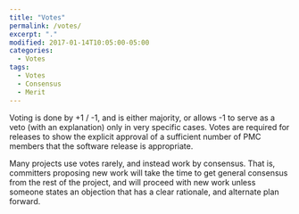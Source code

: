 ```yaml
---
title: "Votes"
permalink: /votes/
excerpt: "."
modified: 2017-01-14T10:05:00-05:00
categories:
  - Votes
tags:
  - Votes
  - Consensus
  - Merit
---
```


Voting is done by +1 / -1, and is either majority, or allows -1 to serve as a veto (with an explanation) only in very specific cases.  Votes are required for releases to show the explicit approval of a sufficient number of PMC members that the software release is appropriate.

Many projects use votes rarely, and instead work by consensus.  That is, committers proposing new work will take the time to get general consensus from the rest of the project, and will proceed with new work unless someone states an objection that has a clear rationale, and alternate plan forward.



